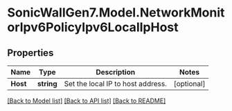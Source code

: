 # SonicWallGen7.Model.NetworkMonitorIpv6PolicyIpv6LocalIpHost

## Properties

Name | Type | Description | Notes
------------ | ------------- | ------------- | -------------
**Host** | **string** | Set the local IP to host address. | [optional] 

[[Back to Model list]](../README.md#documentation-for-models) [[Back to API list]](../README.md#documentation-for-api-endpoints) [[Back to README]](../README.md)


